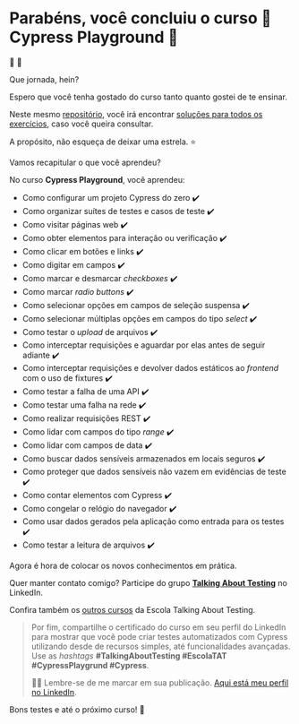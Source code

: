 # Parabéns, você concluiu o curso 🌲 Cypress Playground 🛝

🥳 🎉

Que jornada, hein?

Espero que você tenha gostado do curso tanto quanto gostei de te ensinar.

Neste mesmo [repositório](https://github.com/wlsf82/curso-cypress-playground), você irá encontrar [soluções para todos os exercícios](https://github.com/wlsf82/curso-cypress-playground/blob/final-solution/cypress/e2e/playground.cy.js), caso você queira consultar.

A propósito, não esqueça de deixar uma estrela. ⭐

Vamos recapitular o que você aprendeu?

No curso **Cypress Playground**, você aprendeu:

- Como configurar um projeto Cypress do zero ✔️
- Como organizar suítes de testes e casos de teste ✔️
- Como visitar páginas web ✔️
- Como obter elementos para interação ou verificação ✔️
- Como clicar em botões e links ✔️
- Como digitar em campos ✔️
- Como marcar e desmarcar _checkboxes_ ✔️
- Como marcar _radio buttons_ ✔️
- Como selecionar opções em campos de seleção suspensa ✔️
- Como selecionar múltiplas opções em campos do tipo _select_ ✔️
- Como testar o _upload_ de arquivos ✔️
- Como interceptar requisições e aguardar por elas antes de seguir adiante ✔️
- Como interceptar requisições e devolver dados estáticos ao _frontend_ com o uso de fixtures ✔️
- Como testar a falha de uma API ✔️
- Como testar uma falha na rede ✔️
- Como realizar requisições REST ✔️
- Como lidar com campos do tipo _range_ ✔️
- Como lidar com campos de data ✔️
- Como buscar dados sensíveis armazenados em locais seguros ✔️
- Como proteger que dados sensíveis não vazem em evidências de teste ✔️
- Como contar elementos com Cypress ✔️
- Como congelar o relógio do navegador ✔️
- Como usar dados gerados pela aplicação como entrada para os testes ✔️
- Como testar a leitura de arquivos ✔️

Agora é hora de colocar os novos conhecimentos em prática.

Quer manter contato comigo? Participe do grupo [**Talking About Testing**](https://www.linkedin.com/groups/12492726/) no LinkedIn.

Confira também os [outros cursos](https://www.udemy.com/user/walmyr/) da Escola Talking About Testing.

> Por fim, compartilhe o certificado do curso em seu perfil do LinkedIn para mostrar que você pode criar testes automatizados com Cypress utilizando desde de recursos simples, até funcionalidades avançadas. Use as _hashtags_ **#TalkingAboutTesting #EscolaTAT #CypressPlaygrund #Cypress**.
>
> 👨‍🏫 Lembre-se de me marcar em sua publicação. [Aqui está meu perfil no LinkedIn](https://www.linkedin.com/in/walmyr-lima-e-silva-filho).

Bons testes e até o próximo curso! 🚀
